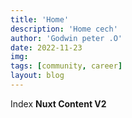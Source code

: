 ```yaml
---
title: 'Home'
description: 'Home cech'
author: 'Godwin peter .O'
date: 2022-11-23
img:
tags: [community, career]
layout: blog
---
```


Index **Nuxt Content V2**
